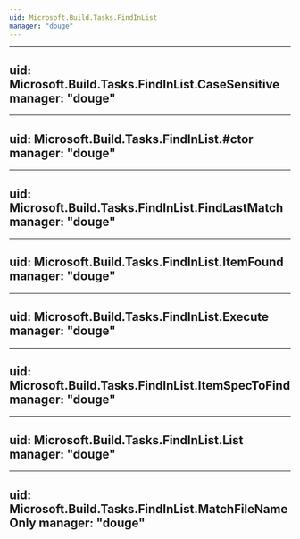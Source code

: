 ```yaml
---
uid: Microsoft.Build.Tasks.FindInList
manager: "douge"
---
```


---
uid: Microsoft.Build.Tasks.FindInList.CaseSensitive
manager: "douge"
---

---
uid: Microsoft.Build.Tasks.FindInList.#ctor
manager: "douge"
---

---
uid: Microsoft.Build.Tasks.FindInList.FindLastMatch
manager: "douge"
---

---
uid: Microsoft.Build.Tasks.FindInList.ItemFound
manager: "douge"
---

---
uid: Microsoft.Build.Tasks.FindInList.Execute
manager: "douge"
---

---
uid: Microsoft.Build.Tasks.FindInList.ItemSpecToFind
manager: "douge"
---

---
uid: Microsoft.Build.Tasks.FindInList.List
manager: "douge"
---

---
uid: Microsoft.Build.Tasks.FindInList.MatchFileNameOnly
manager: "douge"
---
